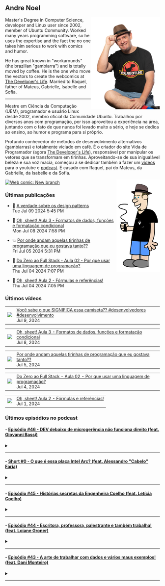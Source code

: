 ## Andre Noel

<!--
**andre-noel/andre-noel** is a ✨ _special_ ✨ repository because its `README.md` (this file) appears on your GitHub profile.

Here are some ideas to get you started:

- 🔭 I’m currently working on ...
- 🌱 I’m currently learning ...
- 👯 I’m looking to collaborate on ...
- 🤔 I’m looking for help with ...
- 💬 Ask me about ...
- 📫 How to reach me: ...
- 😄 Pronouns: ...
- ⚡ Fun fact: ...
-->

<img src="noel-github.png" align="right" height="300px">

Master's Degree in Computer Science, developer and Linux user since 2002, member of Ubuntu Community. Worked many years programming software, so he uses the expertise and the fact the no one takes him serious to work with comics and humor.

He has great known in "workarounds" (the brazilian "gambiarra") and is totally moved by coffee. He is the one who move the vectors to create the webcomics at [The Developer's Life](https://developerslife.tech/). Married to Raquel, father of Mateus, Gabrielle, Isabelle and Sofia.

---

Mestre em Ciência da Computação (UEM), programador e usuário Linux desde 2002, membro oficial da Comunidade Ubuntu. Trabalhou por diversos anos com programação, por isso aproveitou a experiência na área, juntando com o fato de que nunca foi levado muito a sério, e hoje se dedica ao ensino, ao humor e programa para si próprio.

Profundo conhecedor de métodos de desenvolvimento alternativos (gambiarras) e totalmente viciado em café. É o criador do site Vida de Programador (agora [The Developer's Life](https://developerslife.tech/)), responsável por manipular os vetores que se transformam em tirinhas. Aproveitando-se de sua inigualável beleza e sua voz macia, começou a se dedicar também a fazer um [vídeos](https://youtube.com/ProgramadorREAL) para o youtube e [podcast](https://podcast.developerslife.tech/). É casado com Raquel, pai do Mateus, da Gabrielle, da Isabelle e da Sofia.

<img src="eu2023.png" align="right" height="300px">

<a href="https://developerslife.tech/en/2022/05/30/new-branch/"><img src="https://developerslife.tech/en/uploads/2022/05/tirinhaEN-234.png" style="width:500px" alt="Web comic: New branch" /></a>

### Últimas publicações
<!-- BLOG-POST-LIST:START --><ul><li>🤯 <a href="https://developerslife.tech/pt/2024/07/09/a-verdade-sobre-os-design-patterns/">A verdade sobre os design patterns</a><br/>Tue Jul 09 2024 5:45 PM</li></ul>
<ul><li>🤣 <a href="https://developerslife.tech/pt/2024/07/08/oh-sheet-aula-003/">Oh, sheet! Aula 3 - Formatos de dados, funções e formatação condicional</a><br/>Mon Jul 08 2024 7:58 PM</li></ul>
<ul><li>💥 <a href="https://developerslife.tech/pt/2024/07/05/por-onde-andam-aquelas-tirinhas/">Por onde andam aquelas tirinhas de programação que eu gostava tanto??</a><br/>Fri Jul 05 2024 5:31 PM</li></ul>
<ul><li>💬 <a href="https://developerslife.tech/pt/2024/07/04/full-stack-aula-002/">Do Zero ao Full Stack - Aula 02 - Por que usar uma linguagem de programação?</a><br/>Thu Jul 04 2024 7:07 PM</li></ul>
<ul><li>🤣 <a href="https://developerslife.tech/pt/2024/07/04/oh-sheet-aula-002/">Oh, sheet! Aula 2 - Fórmulas e referências!</a><br/>Thu Jul 04 2024 7:05 PM</li></ul>
<!-- BLOG-POST-LIST:END -->

### Últimos vídeos
<!-- YOUTUBE:START --><table><tr><td><a href="https://www.youtube.com/watch?v=aPS8u0XONNw"><img width="140px" src="https://i.ytimg.com/vi/aPS8u0XONNw/mqdefault.jpg"></a></td>
<td><a href="https://www.youtube.com/watch?v=aPS8u0XONNw">Você sabe o que SIGNIFICA essa camiseta?? #desenvolvedores #desenvolvimento</a><br/>Jul 9, 2024</td></tr></table>
<table><tr><td><a href="https://www.youtube.com/watch?v=SJwAU_uhtEw"><img width="140px" src="https://i.ytimg.com/vi/SJwAU_uhtEw/mqdefault.jpg"></a></td>
<td><a href="https://www.youtube.com/watch?v=SJwAU_uhtEw">Oh, sheet! Aula 3 - Formatos de dados, funções e formatação condicional</a><br/>Jul 8, 2024</td></tr></table>
<table><tr><td><a href="https://www.youtube.com/watch?v=OVlsIX7FV9k"><img width="140px" src="https://i.ytimg.com/vi/OVlsIX7FV9k/mqdefault.jpg"></a></td>
<td><a href="https://www.youtube.com/watch?v=OVlsIX7FV9k">Por onde andam aquelas tirinhas de programação que eu gostava tanto??</a><br/>Jul 5, 2024</td></tr></table>
<table><tr><td><a href="https://www.youtube.com/watch?v=FVvMSG-6dZ0"><img width="140px" src="https://i.ytimg.com/vi/FVvMSG-6dZ0/mqdefault.jpg"></a></td>
<td><a href="https://www.youtube.com/watch?v=FVvMSG-6dZ0">Do Zero ao Full Stack - Aula 02 - Por que usar uma linguagem de programação?</a><br/>Jul 4, 2024</td></tr></table>
<table><tr><td><a href="https://www.youtube.com/watch?v=dt52oU3ndAY"><img width="140px" src="https://i.ytimg.com/vi/dt52oU3ndAY/mqdefault.jpg"></a></td>
<td><a href="https://www.youtube.com/watch?v=dt52oU3ndAY">Oh, sheet! Aula 2 - Fórmulas e referências!</a><br/>Jul 1, 2024</td></tr></table>
<!-- YOUTUBE:END -->

### Últimos episódios no podcast
<!-- PODCAST:START -->
 #### - [Episódio #46 - DEV debaixo de microgerência não funciona direito (feat. Giovanni Bassi)](https://podcasters.spotify.com/pod/show/vidadeprogramador/episodes/Episdio-46---DEV-debaixo-de-microgerncia-no-funciona-direito-feat--Giovanni-Bassi-e29rkmp) 
 <details><summary></summary> <p>Uma conversa supimpa, gravada diretamente no TDC Business, junto com o podcast &quot;Tem Tempo Pra Pergunta?&quot;. Conversei com o Giovanni Bassi, que tem uma história muito legal de empreendedorismo e gestão, é um dos fundadores da Lambda3, que foi adquirida pelo grupo TIVIT.</p>
<p><br></p>
<p>Conversamos sobre desenvolvimento, trabalho remoto ou presencial, gestão de equipes, gambiarras e mais...</p>
<p><br></p>
<p>Foi a primeira vez onde foi gravado presencialmente, com vídeo, provavelmente vai ser a única, portanto vocês podem acompanhar o podcast pelo link podcast.developerslife.tech ou em qualquer agregador de podcasts. Tem muito episódio bom por lá, dê uma olhada que você vai gostar!</p>
<p><br></p>
<p>https://podcast.developerslife.tech/</p>
<p>
Siga-me nas redes:
Twitter: https://twitter.com/ProgramadorREAL
Instagram: https://instagram.com/programadorreal<br></p>
 </details> 
 <hr /> 

 #### - [Short #0 - O que é essa placa Intel Arc? (feat. Alessandro "Cabelo" Faria)](https://podcasters.spotify.com/pod/show/vidadeprogramador/episodes/Short-0---O-que--essa-placa-Intel-Arc--feat--Alessandro-Cabelo-Faria-e1ujcui) 
 <details><summary></summary> <p>Você já ouviu falar na nova placa Intel Arc? É uma placa com GPU top, para concorrer com as famosas RTX, focada em processamento de Inteligência Artificial.</p>
<p>Como eu não sou expert nessa área, quem está comigo no episódio é o grande Cabelo, que é expert em inovação e que criou a primeira imagem Linux com driver nativo para essa nova placa.</p>
<p>Links citados no vídeo:</p>
<ul>
 <li><a href="https://sempreupdate.com.br/brasileiro-disponibiliza-primeira-imagem-linux-no-mundo-com-kernel-6-2-nativo-e-driver-opensource-da-intel-arc-estavel/">Brasileiro disponibiliza primeira imagem Linux no mundo com kernel 6.2 nativo e driver opensource da Intel ARC estável</a></li>
 <li><a href="https://adrenaline.com.br/noticias/v/70485/intel-anuncia-arc-marca-que-ira-concorrer-com-nvidia-geforce-e-amd-radeon-no-mercado">Intel anuncia Arc, marca que irá concorrer com NVIDIA GeForce e AMD Radeon no mercado</a></li>
  <li><a href="https://adrenaline.com.br/noticias/v/76734/gpu-intel-arc-a380-suporta-displayport-20-por-padrao-mas-nao-ha-monitor-compativel-ainda">GPU Intel Arc A380 suporta DisplayPort 2.0 por padrão, mas não há monitor compatível ainda</a></li>
</ul>
<p><br></p>
 </details> 
 <hr /> 

 #### - [Episódio #45 - Histórias secretas da Engenheira Coelho (feat. Letícia Coelho)](https://podcasters.spotify.com/pod/show/vidadeprogramador/episodes/Episdio-45---Histrias-secretas-da-Engenheira-Coelho-feat--Letcia-Coelho-e1lm63h) 
 <details><summary></summary> <p>Uma conversa com a Letícia Coelho (conhecida como Engenheira Coelho), sobre o que ela faz, como começou, como queimou plaquinhas e etc.</p>
<p>Links da letícia:</p>
<p>Twitter: https://twitter.com/EngineerRabbit</p>
<p>Instagram: https://instagram.com/engenheira.coelho</p>
<p>Linktree: https://linktr.ee/engenheira.coelho</p>
 </details> 
 <hr /> 

 #### - [Episódio #44 - Escritora, professora, palestrante e também trabalha! (feat. Loiane Groner)](https://podcasters.spotify.com/pod/show/vidadeprogramador/episodes/Episdio-44---Escritora--professora--palestrante-e-tambm-trabalha--feat--Loiane-Groner-e1l3fvf) 
 <details><summary></summary> <p>Um papo gostoso com a Loiane Groner sobre Angular, Java, aulas, gambiarras, mundo financeiro e etc.!</p>
<p>Dá o play e aproveite!</p>
<p>Links:</p>
<p>Canal da Loiane: https://www.youtube.com/loianegroner</p>
 </details> 
 <hr /> 

 #### - [Episódio #43 - A arte de trabalhar com dados e vários maus exemplos! (feat. Dani Monteiro)](https://podcasters.spotify.com/pod/show/vidadeprogramador/episodes/Episdio-43---A-arte-de-trabalhar-com-dados-e-vrios-maus-exemplos--feat--Dani-Monteiro-e1kpu2i) 
 <details><summary></summary> <p>Uma conversa gostosa com a Dani Monteiro, que manda muito bem na engenharia de dados, onde conversamos sobre dados, mas principalmente sobre vários maus exemplos para relaxar e compartilhar com o mundo essa dor :D</p>
<p>Perfil da Dani: https://www.linkedin.com/in/danimonteirodba/</p>
 </details> 
 <hr /> 
<!-- PODCAST:END -->